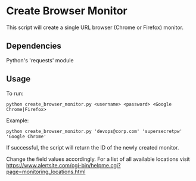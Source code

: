 # Create Browser Monitor

This script will create a single URL browser (Chrome or Firefox) monitor.

## Dependencies 
Python's 'requests' module 

## Usage
To run:

``` python create_browser_monitor.py <username> <password> <Google Chrome|Firefox> ```

Example:

``` python create_browser_monitor.py 'devops@corp.com' 'supersecretpw' 'Google Chrome' ```

If successful, the script will return the ID of the newly created monitor. 

Change the field values accordingly. For a list of all available locations visit https://www.alertsite.com/cgi-bin/helpme.cgi?page=monitoring_locations.html
